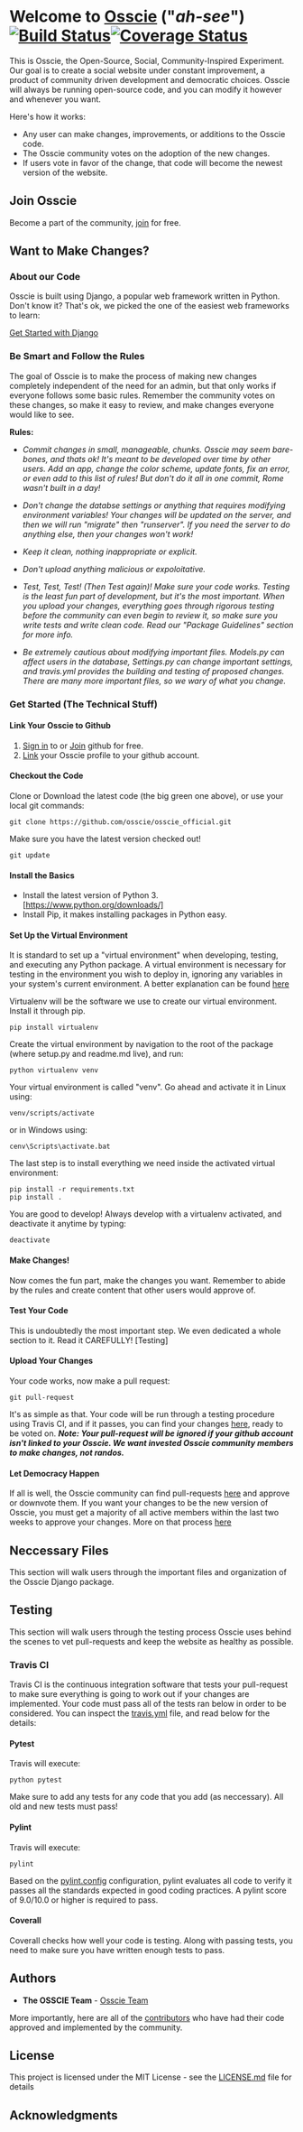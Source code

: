 # Welcome to [Osscie](https://www.google.com) ("_ah-see_") [![Build Status](https://travis-ci.org/osscie/osscie_official.svg?branch=master)](https://travis-ci.org/osscie/osscie_official)[![Coverage Status](https://coveralls.io/repos/github/osscie/osscie_official/badge.svg?branch=master)](https://coveralls.io/github/osscie/osscie_official?branch=master)

This is Osscie, the Open-Source, Social, Community-Inspired Experiment. Our goal is to create a social website under constant improvement, a product of community driven development and democratic choices. Osscie will always be running open-source code, and you can modify it however and whenever you want. 

Here's how it works:
* Any user can make changes, improvements, or additions to the Osscie code.
* The Osscie community votes on the adoption of the new changes.
* If users vote in favor of the change, that code will become the newest version of the website.


## Join Osscie

Become a part of the community, [join](https://www.google.com) for free.



## Want to Make Changes?
### About our Code

Osscie is built using Django, a popular web framework written in Python. Don't know it? That's ok, we picked the one of the easiest web frameworks to learn:

  [Get Started with Django](https://www.djangoproject.com/start/)
  


### Be Smart and Follow the Rules
The goal of Osscie is to make the process of making new changes completely independent of the need for an admin, but that only works if everyone follows some basic rules. Remember the community votes on these changes, so make it easy to review, and make changes everyone would like to see.

**Rules:**

* _Commit changes in small, manageable, chunks. Osscie may seem bare-bones, and thats ok! It's meant to be developed over time by other users. Add an app, change the color scheme, update fonts, fix an error, or even add to this list of rules! But don't do it all in one commit, Rome wasn't built in a day!_

* _Don't change the databse settings or anything that requires modifying environment variables! Your changes will be updated on the server, and then we will run "migrate" then "runserver". If you need the server to do anything else, then your changes won't work!_

* _Keep it clean, nothing inappropriate or explicit._

* _Don't upload anything malicious or expoloitative._

* _Test, Test, Test! (Then Test again)! Make sure your code works. Testing is the least fun part of development, but it's the most important. When you upload your changes, everything goes through rigorous testing before the community can even begin to review it, so make sure you write tests and write clean code. Read our "Package Guidelines" section for more info._

* _Be extremely cautious about modifying important files. Models.py can affect users in the database, Settings.py can change important settings, and travis.yml provides the building and testing of proposed changes. There are many more important files, so we wary of what you change._

### Get Started (The Technical Stuff)
#### Link Your Osscie to Github
1. [Sign in](https://github.com/login) to or [Join](https://github.com/join) github for free. 
2. [Link](https://www.google.com) your Osscie profile to your github account.


#### Checkout the Code
Clone or Download the latest code (the big green one above), or use your local git commands:

```
git clone https://github.com/osscie/osscie_official.git
```

Make sure you have the latest version checked out!
```
git update
```


#### Install the Basics
* Install the latest version of Python 3. [https://www.python.org/downloads/]
* Install Pip, it makes installing packages in Python easy.

#### Set Up the Virtual Environment
It is standard to set up a "virtual environment" when developing, testing, and executing any Python package. A virtual environment is necessary for testing in the environment you wish to deploy in, ignoring any variables in your system's current environment. A better explanation can be found [here](https://www.google.com)

Virtualenv will be the software we use to create our virtual environment. Install it through pip.
  ```
  pip install virtualenv
  ```

Create the virtual environment by navigation to the root of the package (where setup.py and readme.md live), and run:
  ```
  python virtualenv venv
  ```

Your virtual environment is called "venv". Go ahead and activate it in Linux using:
  ```
  venv/scripts/activate
  ```
  or in Windows using:
  ```
  cenv\Scripts\activate.bat
  ```

The last step is to install everything we need inside the activated virtual environment:
  ```
  pip install -r requirements.txt
  pip install .
  ```

You are good to develop! Always develop with a virtualenv activated, and deactivate it anytime by typing:
  ```
  deactivate
  ```

#### Make Changes!
Now comes the fun part, make the changes you want. Remember to abide by the rules and create content that other users would approve of.

#### Test Your Code
This is undoubtedly the most important step. We even dedicated a whole section to it. Read it CAREFULLY! [Testing]

#### Upload Your Changes
Your code works, now make a pull request:
  ```
  git pull-request
  ```
It's as simple as that. Your code will be run through a testing procedure using Travis CI, and if it passes, you can find your changes [here](https://www.google.com), ready to be voted on.
**_Note: Your pull-request will be ignored if your github account isn't linked to your Osscie. We want invested Osscie community members to make changes, not randos._**


#### Let Democracy Happen
If all is well, the Osscie community can find pull-requests [here](https://www.google.com) and approve or downvote them. If you want your changes to be the new version of Osscie, you must get a majority of all active members within the last two weeks to approve your changes. More on that process [here](https://www.google.com)


## Neccessary Files
This section will walk users through the important files and organization of the Osscie Django package.

## Testing
This section will walk users through the testing process Osscie uses behind the scenes to vet pull-requests and keep the website as healthy as possible.

### Travis CI
Travis CI is the continuous integration software that tests your pull-request to make sure everything is going to work out if your changes are implemented. Your code must pass all of the tests ran below in order to be considered. You can inspect the [travis.yml](https://www.google.com) file, and read below for the details:

#### Pytest
Travis will execute:
  ```
  python pytest
  ```
 Make sure to add any tests for any code that you add (as neccessary). All old and new tests must pass!
 
#### Pylint
Travis will execute:
  ```
  pylint
  ```
Based on the [pylint.config](https://www.google.com) configuration, pylint evaluates all code to verify it passes all the standards expected in good coding practices. A pylint score of 9.0/10.0 or higher is required to pass.

#### Coverall
Coverall checks how well your code is testing. Along with passing tests, you need to make sure you have written enough tests
to pass.


## Authors

* **The OSSCIE Team** - [Osscie Team](https://github.com/osscie)

More importantly, here are all of the [contributors](https://github.com/your/project/contributors) who have had their code approved and implemented by the community.

## License

This project is licensed under the MIT License - see the [LICENSE.md](LICENSE.md) file for details

## Acknowledgments
